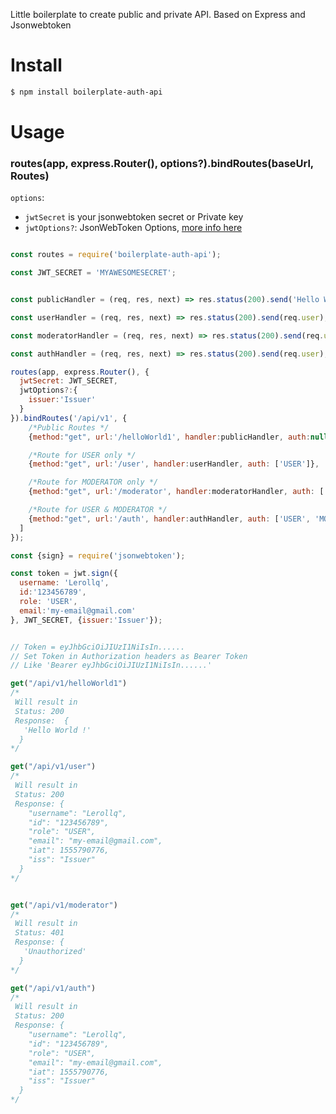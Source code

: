 Little boilerplate to create public and private API.
Based on Express and Jsonwebtoken


# Install

```bash
$ npm install boilerplate-auth-api
```

# Usage

### routes(app, express.Router(), options?).bindRoutes(baseUrl, Routes)

`options`:
 * `jwtSecret` is your jsonwebtoken secret or Private key
 * `jwtOptions?`: JsonWebToken Options, [more info here](https://github.com/auth0/node-jsonwebtoken/blob/master/README.md#jwtverifytoken-secretorpublickey-options-callback)

```js

const routes = require('boilerplate-auth-api');

const JWT_SECRET = 'MYAWESOMESECRET';


const publicHandler = (req, res, next) => res.status(200).send('Hello World !');

const userHandler = (req, res, next) => res.status(200).send(req.user);

const moderatorHandler = (req, res, next) => res.status(200).send(req.user);

const authHandler = (req, res, next) => res.status(200).send(req.user);

routes(app, express.Router(), {
  jwtSecret: JWT_SECRET,
  jwtOptions?:{
    issuer:'Issuer'
  }
}).bindRoutes('/api/v1', {
    /*Public Routes */
    {method:"get", url:'/helloWorld1', handler:publicHandler, auth:null},

    /*Route for USER only */
    {method:"get", url:'/user', handler:userHandler, auth: ['USER']},

    /*Route for MODERATOR only */
    {method:"get", url:'/moderator', handler:moderatorHandler, auth: ['MODERATOR']},

    /*Route for USER & MODERATOR */
    {method:"get", url:'/auth', handler:authHandler, auth: ['USER', 'MODERATOR']},
  ]
});

```

```js
const {sign} = require('jsonwebtoken');

const token = jwt.sign({
  username: 'Lerollq',
  id:'123456789',
  role: 'USER',
  email:'my-email@gmail.com'
}, JWT_SECRET, {issuer:'Issuer'});


// Token = eyJhbGciOiJIUzI1NiIsIn......
// Set Token in Authorization headers as Bearer Token
// Like 'Bearer eyJhbGciOiJIUzI1NiIsIn......'

get("/api/v1/helloWorld1")
/*
 Will result in
 Status: 200
 Response:  {
   'Hello World !'
  }
*/

get("/api/v1/user")
/*
 Will result in
 Status: 200
 Response: {
    "username": "Lerollq",
    "id": "123456789",
    "role": "USER",
    "email": "my-email@gmail.com",
    "iat": 1555790776,
    "iss": "Issuer"
  }
*/


get("/api/v1/moderator")
/* 
 Will result in
 Status: 401
 Response: {
   'Unauthorized'
  }
*/

get("/api/v1/auth")
/*
 Will result in
 Status: 200
 Response: {
    "username": "Lerollq",
    "id": "123456789",
    "role": "USER",
    "email": "my-email@gmail.com",
    "iat": 1555790776,
    "iss": "Issuer"
  }
*/

```
